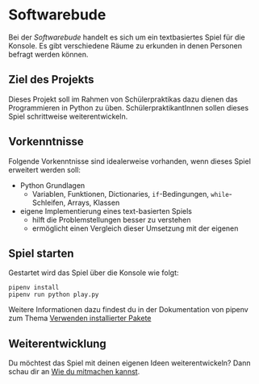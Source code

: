 # Softwarebude
Bei der _Softwarebude_ handelt es sich um ein textbasiertes Spiel für die Konsole.
Es gibt verschiedene Räume zu erkunden in denen Personen befragt werden können.

## Ziel des Projekts
Dieses Projekt soll im Rahmen von Schülerpraktikas dazu dienen das Programmieren in Python zu üben.
SchülerpraktikantInnen sollen dieses Spiel schrittweise weiterentwickeln.

## Vorkenntnisse
Folgende Vorkenntnisse sind idealerweise vorhanden, wenn dieses Spiel erweitert werden soll:

- Python Grundlagen
    - Variablen, Funktionen, Dictionaries, `if`-Bedingungen, `while`-Schleifen, Arrays, Klassen
- eigene Implementierung eines text-basierten Spiels
    - hilft die Problemstellungen besser zu verstehen
    - ermöglicht einen Vergleich dieser Umsetzung mit der eigenen

## Spiel starten
Gestartet wird das Spiel über die Konsole wie folgt:
```
pipenv install
pipenv run python play.py
```
Weitere Informationen dazu findest du in der Dokumentation von pipenv zum Thema [Verwenden installierter Pakete](https://pipenv.readthedocs.io/en/latest/install/#using-installed-packages)

## Weiterentwicklung
Du möchtest das Spiel mit deinen eigenen Ideen weiterentwickeln?
Dann schau dir an [Wie du mitmachen kannst](CONTRIBUTING.md).
